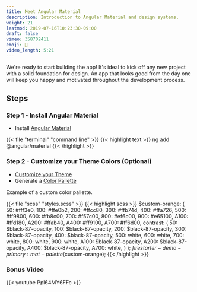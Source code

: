 ```yaml
---
title: Meet Angular Material
description: Introduction to Angular Material and design systems.
weight: 21
lastmod: 2019-07-16T10:23:30-09:00
draft: false
vimeo: 358702411
emoji: 🎨
video_length: 5:21
---
```


We're ready to start building the app! It's ideal to kick off any new project with a solid foundation for design. An app that looks good from the day one will keep you happy and motivated throughout the development process. 

## Steps

### Step 1 - Install Angular Material

- Install [Angular Material](https://material.angular.io/)

{{< file "terminal" "command line" >}}
{{< highlight text >}}
ng add @angular/material
{{< /highlight >}}

### Step 2 - Customize your Theme Colors (Optional)

- [Customize your Theme](https://material.angular.io/guide/theming)
- Generate a [Color Pallette](http://mcg.mbitson.com/#!?mcgpalette0=%233f51b5)



Example of a custom color pallette. 

{{< file "scss" "styles.scss" >}}
{{< highlight scss >}}
$custom-orange: (
    50: #fff3e0,
    100: #ffe0b2,
    200: #ffcc80,
    300: #ffb74d,
    400: #ffa726,
    500: #ff9800,
    600: #fb8c00,
    700: #f57c00,
    800: #ef6c00,
    900: #e65100,
    A100: #ffd180,
    A200: #ffab40,
    A400: #ff9100,
    A700: #ff6d00,
    contrast: (
        50: $black-87-opacity,
        100: $black-87-opacity,
        200: $black-87-opacity,
        300: $black-87-opacity,
        400: $black-87-opacity,
        500: white,
        600: white,
        700: white,
        800: white,
        900: white,
        A100: $black-87-opacity,
        A200: $black-87-opacity,
        A400: $black-87-opacity,
        A700: white,
    )
);
$firestarter-demo-primary: mat-palette($custom-orange);
{{< /highlight >}}


### Bonus Video

<div class="vid-center">
{{< youtube Ppl64MY6FFc >}}
</div>
